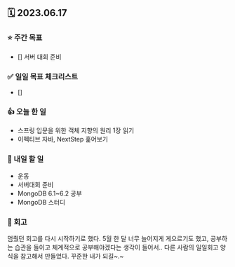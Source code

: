 ## 🗓 2023.06.17
### ⭐️ 주간 목표
- [] 서버 대회 준비

### ✅ 일일 목표 체크리스트
- [] 

### 👍 오늘 한 일
- 스프링 입문을 위한 객체 지향의 원리 1장 읽기
- 이펙티브 자바, NextStep 훑어보기

### 🌈 내일 할 일
- 운동
- 서버대회 준비
- MongoDB 6.1~6.2 공부
- MongoDB 스터디

### 🤔 회고
멈췄던 회고를 다시 시작하기로 했다. 5월 한 달 너무 늘어지게 게으르기도 했고, 공부하는 습관을 들이고 체계적으로 공부해야겠다는 생각이 들어서.. 다른 사람의 일일회고 양식을 참고해서 만들었다.
꾸준한 내가 되길~.~
